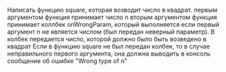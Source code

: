 Написать функцию square, которая возводит число в квадрат.
первым аргументом функция принимает число n
вторым аргументом функция принимает коллбек onWrongParam, который выполняется если первый аргумент n не является числом (был передан неверный параметр). В колбек передается число, которой должно было быть возведено в квадрат
Если в функцию square не был передан колбек, то в случае неправильного первого аргумента, она должна выводить в консоль сообщение об ошибке "Wrong type of n"